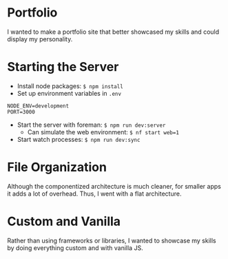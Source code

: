 # Portfolio

I wanted to make a portfolio site that better showcased my skills and could display my personality.

# Starting the Server

* Install node packages: `$ npm install`
* Set up environment variables in `.env`

```
NODE_ENV=development
PORT=3000
```

* Start the server with foreman: `$ npm run dev:server`
  * Can simulate the web environment: `$ nf start web=1`
* Start watch processes: `$ npm run dev:sync`

# File Organization

Although the componentized architecture is much cleaner, for smaller apps it adds a lot of overhead. Thus, I went with a flat architecture.

# Custom and Vanilla

Rather than using frameworks or libraries, I wanted to showcase my skills by doing everything custom and with vanilla JS.
